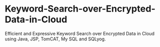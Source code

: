 # Keyword-Search-over-Encrypted-Data-in-Cloud
Efficient and Expressive Keyword Search over Encrypted Data in Cloud using Java, JSP, TomCAT, My SQL and SQLyog.
